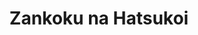 --- 
title: "Zankoku na Hatsukoi"
publishdate: "2019-6-9T16:48:46+02:00"
src: "https://365manga.net/manga/zankoku-na-hatsukoi"
image: "https://data.365manga.net/images/thumbnails/16128-zankoku-na-hatsukoi.jpg"
description: "from fictiondb: Because of their baby... The last person Olivia expected to see when she returned to her hometown was her ruggedly handsome ex-husband. Joel Armstrong was the reason she'd stayed away so long. The breakup of their marriage had been swift, but the scars were raw. Searing desire still flared between them. But how could they indulge it again...when their passion had led to an unexpected pregnancy, with an…"
---